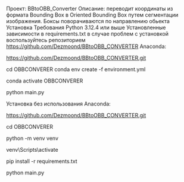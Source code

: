 Проект: BBtoOBB_Converter Описание: переводит координаты из формата Bounding Box в Oriented Bounding Box путем сегментации изображения. Боксы поворачиваются по направлению обьекта
Установка Требования Python 3.12.4 или выше Установленные зависимости в requirements.txt
в случае проблем с установкой воспользуйтесь репозиторием https://github.com/Dezmoond/BBtoOBB_CONVERTER
Anaconda:

https://github.com/Dezmoond/BBtoOBB_CONVERTER.git

cd OBBCONVERER
conda env create -f environment.yml

conda activate OBBCONVERER

python main.py

Установка без использования Anaconda:

https://github.com/Dezmoond/BBtoOBB_CONVERTER.git

cd OBBCONVERER

python -m venv venv

venv\Scripts\activate

pip install -r requirements.txt

python main.py
